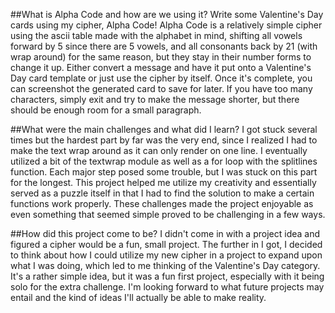 ##What is Alpha Code and how are we using it?
Write some Valentine's Day cards using my cipher, Alpha Code! Alpha Code is a relatively simple cipher using the ascii table made with the alphabet in mind, shifting all vowels forward by 5 since there are 5 vowels, and all consonants back by 21 (with wrap around) for the same reason, but they stay in their number forms to change it up. Either convert a message and have it put onto a Valentine's Day card template or just use the cipher by itself. Once it's complete, you can screenshot the generated card to save for later. If you have too many characters, simply exit and try to make the message shorter, but there should be enough room for a small paragraph.

##What were the main challenges and what did I learn?
I got stuck several times but the hardest part by far was the very end, since I realized I had to make the text wrap around as it can only render on one line. I eventually utilized a bit of the textwrap module as well as a for loop with the splitlines function. Each major step posed some trouble, but I was stuck on this part for the longest. This project helped me utilize my creativity and essentially served as a puzzle itself in that I had to find the solution to make a certain functions work properly. These challenges made the project enjoyable as even something that seemed simple proved to be challenging in a few ways.

##How did this project come to be?
I didn't come in with a project idea and figured a cipher would be a fun, small project. The further in I got, I decided to think about how I could utilize my new cipher in a project to expand upon what I was doing, which led to me thinking of the Valentine's Day category. It's a rather simple idea, but it was a fun first project, especially with it being solo for the extra challenge. I'm looking forward to what future projects may entail and the kind of ideas I'll actually be able to make reality.